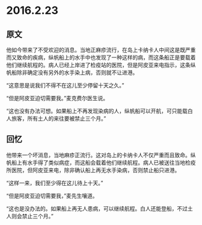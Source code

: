 # 2016.2.23

## 原文

他如今带来了不受欢迎的消息。当地正麻疹流行，在岛上卡纳卡人中间这是既严重而又致命的疾病，纵帆船上的水手中也发现了一种这样的病，而这条船正是要载着他们继续航程的。病人已经上岸进了检疫站的医院，但是阿皮亚来电指示，这条纵帆船除非确定没有另外的水手染上病，否则就不让进港。

“这意思是说我们不得不在这儿至少停留十天之久。”

“但是阿皮亚迫切需要我。”麦克费尔医生说。

“这也没有办法可想。如果船上不再发现染病的人，纵帆船可以开航，可只能载白人旅客，所有土人的来往要被禁止三个月。”


## 回忆

他带来一个坏消息，当地麻疹正流行。这对岛上的卡纳卡人不仅严重而且致命。纵帆船上有水手得了类似病症，而这船会载着他们继续航程。病人已被送往当地检疫所医院，但阿皮亚来电，除非确认船上再无水手染病，否则禁止船只进港。

“这样一来，我们至少得在这儿待上十天。”

“但是阿皮亚迫切需要我，”麦先生嚷道。

“这也是没办法的。如果船上再无人患病，可以继续航程。白人还能登船，不过土人则会禁止三个月。”
